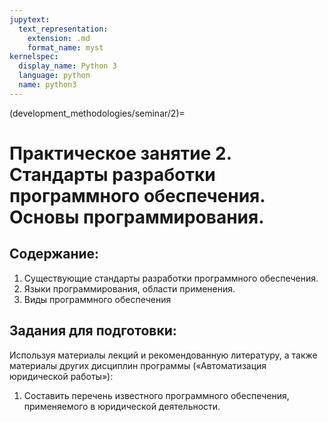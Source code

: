 ```yaml
---
jupytext:
  text_representation:
    extension: .md
    format_name: myst
kernelspec:
  display_name: Python 3
  language: python
  name: python3
---
```


(development_methodologies/seminar/2)=
# Практическое занятие 2. Стандарты разработки программного обеспечения. Основы программирования.

## Содержание:
1. Существующие стандарты разработки программного обеспечения.
2. Языки программирования, области применения.
3. Виды программного обеспечения

## Задания для подготовки:
Используя материалы лекций и рекомендованную литературу, а также материалы других дисциплин программы (&laquo;Автоматизация юридической работы&raquo;):
1. Cоставить перечень известного программного обеспечения, применяемого в юридической деятельности.
